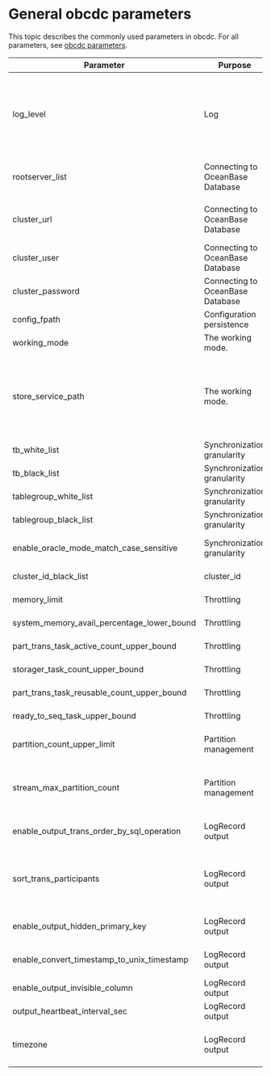 # General obcdc parameters

This topic describes the commonly used parameters in obcdc. For all parameters, see [obcdc parameters](../200.obcdc-parameters/200.obcdc-configuration-items.md). 

| Parameter | Purpose                          | Description |
|--------------------------------------------|----------------------------------|---------------------------------------------------------------------------------------------------------------------------------------------------|
| log_level | Log                              | The log level, which can be adjusted based on the module. For example, you can set the log level as `TLOG.FETCHER:DEBUG` and `TLOG:COMMITTER:ERROR`.  You can control the log level for the FETCHER, PARSER, FORMATTER, SEQUENCER, and COMMITTER modules. You must add the `TLOG.` prefix to each module.  |
| rootserver_list | Connecting to OceanBase Database | The list of servers where Root Service is running, in the `server_ip:server_rpc_port:server_sql_port` format.  |
| cluster_url | Connecting to OceanBase Database | If OceanBase Database has a cluster URL, obcdc uses this URL to obtain the RootServer information. High availability is supported for servers.  |
| cluster_user | Connecting to OceanBase Database | The user in the sys tenant. This user must have the read privilege on internal tables.  |
| cluster_password | Connecting to OceanBase Database | The password of the preceding user in the sys tenant.  |
| config_fpath | Configuration persistence        | All obcdc configuration information will be dumped into this file.  |
| working_mode | The working mode.                | The default working mode is the persistence mode.  |
| store_service_path | The working mode.                | The path where persistent data is stored. This parameter takes effect only in persistence mode.  Relative path: The persistent data is stored in a relative path in the path of the process that calls obcdc.  Absolute path: The persistent data is stored in the specified absolute path, such as `store_service_path=/data/1`.  |
| tb_white_list | Synchronization granularity      | The allowlist of tables to be synchronized.  |
| tb_black_list | Synchronization granularity      | The blocklist of the tables that will not be synchronized.  |
| tablegroup_white_list | Synchronization granularity      | The allowlist of table groups to be synchronized.  |
| tablegroup_black_list | Synchronization granularity      | The blocklist of table groups that will not be synchronized.  |
| enable_oracle_mode_match_case_sensitive | Synchronization granularity      | The case sensitivity of tenants against the blocklist or allowlist in Oracle mode of OceanBase Database.  |
| cluster_id_black_list | cluster_id                       | The blocklist of cluster IDs for synchronization.  |
| memory_limit | Throttling                       | The memory threshold for triggering throttling in obcdc.  |
| system_memory_avail_percentage_lower_bound | Throttling                       | The lower limit of the available system memory, in percentage.  |
| part_trans_task_active_count_upper_bound | Throttling                       | The maximum number of active partition transactions.  |
| storager_task_count_upper_bound | Throttling                       | The throttling threshold of the number of tasks to be persisted by the storager module.  |
| part_trans_task_reusable_count_upper_bound | Throttling                       | The maximum number of partition transactions to reuse.  |
| ready_to_seq_task_upper_bound | Throttling                       | The maximum number of tasks to be sequenced.  |
| partition_count_upper_limit | Partition management             | The maximum number of partitions allowed for synchronization on the obcdc instance. Default value: 2000000.  |
| stream_max_partition_count | Partition management             | The maximum number of partitions allowed for a log stream. The default value is 5,000. You can set this parameter to a lower value to significantly improve the synchronization efficiency on hotspot partitions.  |
| enable_output_trans_order_by_sql_operation | LogRecord output                 | Specifies whether to return data rows in the transaction in the order that the SQL statements are executed.  |
| sort_trans_participants | LogRecord output                 | Specifies whether to sort statements by the distributed transaction participant. You can maintain a stable row data output sequence by setting this parameter and the `enable_output_trans_order_by_sql_operation` parameter.  |
| enable_output_hidden_primary_key | LogRecord output                 | Specifies whether to return the hidden primary key columns of tables without primary keys.  |
| enable_convert_timestamp_to_unix_timestamp | LogRecord output                 | Specifies whether to convert a timestamp to a UNIX integer value. The default format is `YYYY-MM-DD HH:MM:SS`.  |
| enable_output_invisible_column | LogRecord output                 | Specifies whether to return the hidden columns.  |
| output_heartbeat_interval_sec | LogRecord output                 | The time interval for generating the information about security timestamps.  |
| timezone | LogRecord output                 | The time zone of obcdc. The time of the specified time zone is displayed when data of the timestamp_with_local_timezone type is synchronized.  |
